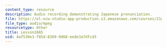 ```yaml
---
content_type: resource
description: Audio recording demonstrating Japanese pronunciation.
file: https://ol-ocw-studio-app-production.s3.amazonaws.com/courses/21g-504-japanese-iv-spring-2009/4af530e3f85d82699d68eede3a7dfcd3_Lesson18A5.mp3
file_type: audio/mpeg
resourcetype: Other
title: Lesson18A5
uid: 4af530e3-f85d-8269-9d68-eede3a7dfcd3
---
```

